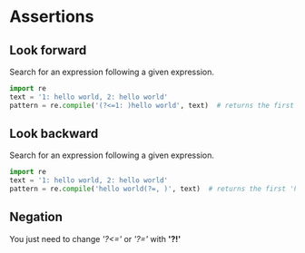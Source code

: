 # Assertions
## Look forward
Search for an expression following a given expression.
```python
import re
text = '1: hello world, 2: hello world'
pattern = re.compile('(?<=1: )hello world', text)  # returns the first 'hello world'
```
## Look backward
Search for an expression following a given expression.
```python
import re
text = '1: hello world, 2: hello world'
pattern = re.compile('hello world(?=, )', text)  # returns the first 'hello world'
```
## Negation
You just need to change *'?<='* or *'?='* with **'?!'**